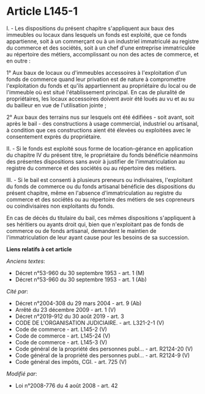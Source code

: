 # Article L145-1

I. - Les dispositions du présent chapitre s'appliquent aux baux des immeubles ou locaux dans lesquels un fonds est exploité,
que ce fonds appartienne, soit à un commerçant ou à un industriel immatriculé au registre du commerce et des sociétés, soit à
un chef d'une entreprise immatriculée au répertoire des métiers, accomplissant ou non des actes de commerce, et en outre :

1° Aux baux de locaux ou d'immeubles accessoires à l'exploitation d'un fonds de commerce quand leur privation est de nature à
compromettre l'exploitation du fonds et qu'ils appartiennent au propriétaire du local ou de l'immeuble où est situé
l'établissement principal. En cas de pluralité de propriétaires, les locaux accessoires doivent avoir été loués au vu et au
su du bailleur en vue de l'utilisation jointe ;

2° Aux baux des terrains nus sur lesquels ont été édifiées - soit avant, soit après le bail - des constructions à usage
commercial, industriel ou artisanal, à condition que ces constructions aient été élevées ou exploitées avec le consentement
exprès du propriétaire.

II. - Si le fonds est exploité sous forme de location-gérance en application du chapitre IV du présent titre, le propriétaire
du fonds bénéficie néanmoins des présentes dispositions sans avoir à justifier de l'immatriculation au registre du commerce
et des sociétés ou au répertoire des métiers.

III. - Si le bail est consenti à plusieurs preneurs ou indivisaires, l'exploitant du fonds de commerce ou du fonds artisanal
bénéficie des dispositions du présent chapitre, même en l'absence d'immatriculation au registre du commerce et des sociétés
ou au répertoire des métiers de ses copreneurs ou coindivisaires non exploitants du fonds. 

En cas de décès du titulaire du bail, ces mêmes dispositions s'appliquent à ses héritiers ou ayants droit qui, bien que
n'exploitant pas de fonds de commerce ou de fonds artisanal, demandent le maintien de l'immatriculation de leur ayant cause
pour les besoins de sa succession.

**Liens relatifs à cet article**

_Anciens textes_:

  - Décret n°53-960 du 30 septembre 1953 - art. 1 (M)
  - Décret n°53-960 du 30 septembre 1953 - art. 1 (Ab)

_Cité par_:

  - Décret n°2004-308 du 29 mars 2004 - art. 9 (Ab)
  - Arrêté du 23 décembre 2009 - art. 1 (V)
  - Décret n°2019-912 du 30 août 2019 - art. 3
  - CODE DE L'ORGANISATION JUDICIAIRE. - art. L321-2-1 (V)
  - Code de commerce - art. L145-2 (V)
  - Code de commerce - art. L145-24 (V)
  - Code de commerce - art. L145-3 (V)
  - Code général de la propriété des personnes publ... - art. R2124-20 (V)
  - Code général de la propriété des personnes publ... - art. R2124-9 (V)
  - Code général des impôts, CGI. - art. 725 (V)

_Modifié par_:

  - Loi n°2008-776 du 4 août 2008 - art. 42
